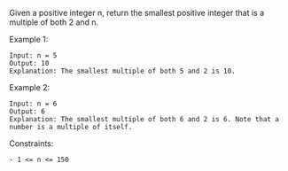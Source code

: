 Given a positive integer n, return the smallest positive integer that is a multiple of both 2 and n.

 

Example 1:

    Input: n = 5
    Output: 10
    Explanation: The smallest multiple of both 5 and 2 is 10.

Example 2:

    Input: n = 6
    Output: 6
    Explanation: The smallest multiple of both 6 and 2 is 6. Note that a number is a multiple of itself.

 

Constraints:

    - 1 <= n <= 150

